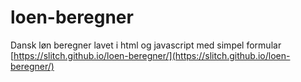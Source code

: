 # loen-beregner
Dansk løn beregner lavet i html og javascript med simpel formular
[https://slitch.github.io/loen-beregner/](https://slitch.github.io/loen-beregner/)
